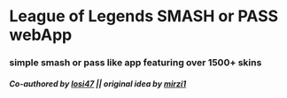 # League of Legends SMASH or PASS webApp

### simple smash or pass like app featuring over 1500+ skins

##### Co-authored by [losi47](https://github.com/JanMiskovic) || original idea by [mirzi1](https://github.com/mirzi1)
